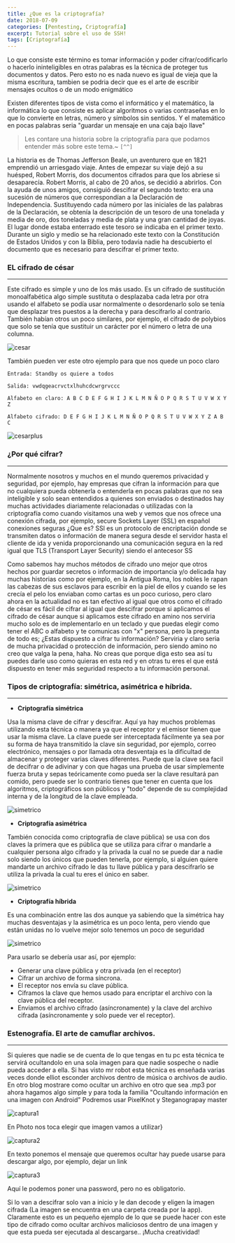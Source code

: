 ```yaml
---
title: ¿Que es la criptografía?
date: 2018-07-09
categories: [Pentesting, Criptografía]
excerpt: Tutorial sobre el uso de SSH!
tags: [Criptografía]
---
```


Lo que consiste este término es tomar información y poder cifrar/codificarlo o hacerlo ininteligibles en otras palabras es la técnica de proteger tus documentos y datos. Pero esto no es nada nuevo es igual de vieja que la misma escritura, tambien se podria decir que es el arte de escribir mensajes ocultos o de un modo enigmático

Existen diferentes tipos de vista como el informático y el matemático, la informática lo que consiste es aplicar algoritmos o varias contraseñas en lo que lo convierte en letras, número y símbolos sin sentidos. Y el matemático en pocas palabras seria "guardar un mensaje en una caja bajo llave"

> Les contare una historia sobre la criptografía para que podamos entender más sobre este tema.~ `[^^]`

 La historia es de Thomas Jefferson Beale, un aventurero que en 1821 emprendió un arriesgado viaje. Antes de empezar su viaje dejó a su huésped, Robert Morris, dos documentos cifrados para que los abriese si desaparecía. Robert Morris, al cabo de 20 años, se decidió a abrirlos. Con la ayuda de unos amigos, consiguió descifrar el segundo texto: era una sucesión de números que correspondían a la Declaración de Independencia. Sustituyendo cada número por las iniciales de las palabras de la Declaración, se obtenía la descripción de un tesoro de una tonelada y media de oro, dos toneladas y media de plata y una gran cantidad de joyas. El lugar donde estaba enterrado este tesoro se indicaba en el primer texto. Durante un siglo y medio se ha relacionado este texto con la Constitución de Estados Unidos y con la Biblia, pero todavía nadie ha descubierto el documento que es necesario para descifrar el primer texto.

### EL cifrado de césar
----
Este cifrado es simple y uno de los más usado. Es un cifrado de sustitución monoalfabética algo simple sustituta o desplazaba cada letra por otra usando el alfabeto se podía usar normalmente o desordenarlo solo se tenía que desplazar tres puestos a la derecha y para descifrarlo al contrario. También habían otros un poco similares, por ejemplo, el cifrado de polybios que solo se tenía que sustituir un carácter por el número o letra de una columna.

 ![cesar](/assets/img/post/06/cesar.jpg) 
 
 También pueden ver este otro ejemplo para que nos quede un poco claro
 
```
Entrada: Standby os quiere a todos 

Salida: vwdqgeacrvctxlhuhcdcwrgrvccc

Alfabeto en claro: A B C D E F G H I J K L M N Ñ O P Q R S T U V W X Y Z

Alfabeto cifrado: D E F G H I J K L M N Ñ O P Q R S T U V W X Y Z A B C
```


 ![cesarplus](/assets/img/post/06/cesarcplus.jpg) 

### ¿Por qué cifrar?
----

Normalmente nosotros y muchos en el mundo queremos privacidad y seguridad, por ejemplo, hay empresas que cifran la información para que no cualquiera pueda obtenerla o entenderla en pocas palabras que no sea inteligible y solo sean entendidos a quienes son enviados o destinados hay muchas actividades diariamente relacionadas o utilizadas con la criptografía como cuando visitamos una web y vemos que nos ofrece una conexión cifrada, por ejemplo, secure Sockets Layer (SSL) en español conexiones seguras ¿Que es? SSl es un protocolo de encriptación donde se transmiten datos o información de manera segura desde el servidor hasta el cliente de ida y venida proporcionando una comunicación segura en la red igual que TLS (Transport Layer Security) siendo el antecesor SS

Como sabemos hay muchos métodos de cifrado uno mejor que otros hechos por guardar secretos o información de importancia y/o delicada hay muchas historias como por ejemplo, en la Antigua Roma, los nobles le rapan las cabezas de sus esclavos para escribir en la piel de ellos y cuando se les crecía el pelo los enviaban como cartas es un poco curioso, pero claro ahora en la actualidad no es tan efectivo al igual que otros como el cifrado de césar es fácil de cifrar al igual que descifrar porque si aplicamos el cifrado de césar aunque si aplicamos este cifrado en amino nos serviria mucho solo es de implementarlo en un teclado y que puedas elegir como tener el ABC o alfabeto y te comunicas con "x" persona, pero la pregunta de todo es; ¿Estas dispuesto a cifrar tu información? Serviria y claro seria de mucha privacidad o protección de información, pero siendo amino no creo que valga la pena, haha. No creas que porque diga esto sea así tu puedes darle uso como quieras en esta red y en otras tu eres el que está dispuesto en tener más seguridad respecto a tu información personal.

### Tipos de criptografía: simétrica, asimétrica e híbrida.
---

 - **Criptografía simétrica**

Usa la misma clave de cifrar y descifrar. Aquí ya hay muchos problemas utilizando esta técnica o manera ya que el receptor y el emisor tienen que usar la misma clave. La clave puede ser interceptada fácilmente ya sea por su forma de haya transmitido la clave sin seguridad, por ejemplo, correo electrónico, mensajes o por llamada otra desventaja es la dificultad de almacenar y proteger varias claves diferentes. Puede que la clave sea facil de decifrar o de adivinar y con que hagas una prueba de usar simplemente fuerza bruta y sepas teóricamente como pueda ser la clave resultará pan comido, pero puede ser lo contrario tienes que tener en cuenta que los algoritmos, criptográficos son públicos y "todo" depende de su complejidad interna y de la longitud de la clave empleada.
 
![simetrico](/assets/img/post/06/simetrico.jpg) 

- **Criptografía asimétrica**

También conocida como criptografía de clave pública) se usa con dos claves la primera que es pública que se utiliza para cifrar o mandarle a cualquier persona algo cifrado y la privada la cual no se puede dar a nadie solo siendo los únicos que pueden tenerla, por ejemplo, si alguien quiere mandarte un archivo cifrado le das tu llave pública y para descifrarlo se utiliza la privada la cual tu eres el único en saber.

![simetrico](/assets/img/post/06/sasimetrica.jpg)

- **Criptografía híbrida**

Es una combinación entre las dos aunque ya sabiendo que la simétrica hay muchas desventajas y la asimétrica es un poco lenta, pero viendo que están unidas no lo vuelve mejor solo tenemos un poco de seguridad

![simetrico](/assets/img/post/06/sasimetrica.jpg)

Para usarlo se debería usar así, por ejemplo:

- Generar una clave pública y otra privada (en el receptor)
- Cifrar un archivo de forma síncrona.
- El receptor nos envía su clave pública.
- Ciframos la clave que hemos usado para encriptar el archivo con la clave pública del receptor.
- Enviamos el archivo cifrado (asíncronamente) y la clave del archivo cifrada (asíncronamente y solo puede ver el receptor).

### Estenografía. El arte de camuflar archivos.
---

Si quieres que nadie se de cuenta de lo que tengas en tu pc esta técnica te servirá ocultandolo en una sola imagen para que nadie sospeche o nadie pueda acceder a ella. Si has visto mr robot esta técnica es enseñada varias veces donde elliot esconder archivos dentro de música o archivos de audio. En otro blog mostrare como ocultar un archivo en otro que sea .mp3 por ahora hagamos algo simple y para toda la familia "Ocultando información en una imagen con Android" Podremos usar PixelKnot y Steganograpay master

![captura1](/assets/img/post/06/cap1.jpg)

En Photo nos toca elegir que imagen vamos a utilizar}

![captura2](/assets/img/post/06/Cap2.jpg)

En texto ponemos el mensaje que queremos ocultar hay puede usarse para descargar algo, por ejemplo, dejar un link

![captura3](/assets/img/post/06/cap3.jpg)

Aquí le podemos poner una password, pero no es obligatorio.

Si lo van a descifrar solo van a inicio y le dan decode y eligen la imagen cifrada (La imagen se encuentra en una carpeta creada por la app). Claramente esto es un pequeño ejemplo de lo que se puede hacer con este tipo de cifrado como ocultar archivos maliciosos dentro de una imagen y que esta pueda ser ejecutada al descargarse.. ¡Mucha creatividad!